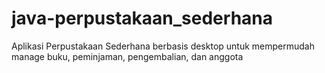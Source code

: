 # java-perpustakaan_sederhana
Aplikasi Perpustakaan Sederhana berbasis desktop untuk mempermudah manage buku, peminjaman, pengembalian, dan anggota
